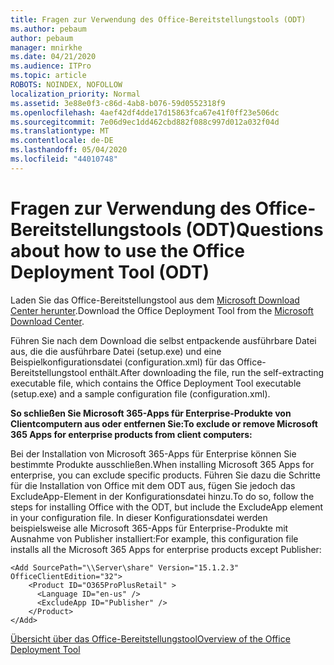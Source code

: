 ```yaml
---
title: Fragen zur Verwendung des Office-Bereitstellungstools (ODT)
ms.author: pebaum
author: pebaum
manager: mnirkhe
ms.date: 04/21/2020
ms.audience: ITPro
ms.topic: article
ROBOTS: NOINDEX, NOFOLLOW
localization_priority: Normal
ms.assetid: 3e88e0f3-c86d-4ab8-b076-59d0552318f9
ms.openlocfilehash: 4aef42df4dde17d15863fca67e41f0ff23e506dc
ms.sourcegitcommit: 7e06d9ec1dd462cbd882f088c997d012a032f04d
ms.translationtype: MT
ms.contentlocale: de-DE
ms.lasthandoff: 05/04/2020
ms.locfileid: "44010748"
---
```

# <a name="questions-about-how-to-use-the-office-deployment-tool-odt"></a><span data-ttu-id="1bdbb-102">Fragen zur Verwendung des Office-Bereitstellungstools (ODT)</span><span class="sxs-lookup"><span data-stu-id="1bdbb-102">Questions about how to use the Office Deployment Tool (ODT)</span></span>

<span data-ttu-id="1bdbb-103">Laden Sie das Office-Bereitstellungstool aus dem [Microsoft Download Center herunter](https://go.microsoft.com/fwlink/p/?LinkID=626065).</span><span class="sxs-lookup"><span data-stu-id="1bdbb-103">Download the Office Deployment Tool from the [Microsoft Download Center](https://go.microsoft.com/fwlink/p/?LinkID=626065).</span></span>
  
<span data-ttu-id="1bdbb-104">Führen Sie nach dem Download die selbst entpackende ausführbare Datei aus, die die ausführbare Datei (setup.exe) und eine Beispielkonfigurationsdatei (configuration.xml) für das Office-Bereitstellungstool enthält.</span><span class="sxs-lookup"><span data-stu-id="1bdbb-104">After downloading the file, run the self-extracting executable file, which contains the Office Deployment Tool executable (setup.exe) and a sample configuration file (configuration.xml).</span></span>
  
 <span data-ttu-id="1bdbb-105">**So schließen Sie Microsoft 365-Apps für Enterprise-Produkte von Clientcomputern aus oder entfernen Sie:**</span><span class="sxs-lookup"><span data-stu-id="1bdbb-105">**To exclude or remove Microsoft 365 Apps for enterprise products from client computers:**</span></span>
  
<span data-ttu-id="1bdbb-106">Bei der Installation von Microsoft 365-Apps für Enterprise können Sie bestimmte Produkte ausschließen.</span><span class="sxs-lookup"><span data-stu-id="1bdbb-106">When installing Microsoft 365 Apps for enterprise, you can exclude specific products.</span></span> <span data-ttu-id="1bdbb-107">Führen Sie dazu die Schritte für die Installation von Office mit dem ODT aus, fügen Sie jedoch das ExcludeApp-Element in der Konfigurationsdatei hinzu.</span><span class="sxs-lookup"><span data-stu-id="1bdbb-107">To do so, follow the steps for installing Office with the ODT, but include the ExcludeApp element in your configuration file.</span></span> <span data-ttu-id="1bdbb-108">In dieser Konfigurationsdatei werden beispielsweise alle Microsoft 365-Apps für Enterprise-Produkte mit Ausnahme von Publisher installiert:</span><span class="sxs-lookup"><span data-stu-id="1bdbb-108">For example, this configuration file installs all the Microsoft 365 Apps for enterprise products except Publisher:</span></span>
  
```
<Add SourcePath="\\Server\share" Version="15.1.2.3" OfficeClientEdition="32">
    <Product ID="O365ProPlusRetail" >
      <Language ID="en-us" />
      <ExcludeApp ID="Publisher" />
    </Product>
</Add>
```

[<span data-ttu-id="1bdbb-109">Übersicht über das Office-Bereitstellungstool</span><span class="sxs-lookup"><span data-stu-id="1bdbb-109">Overview of the Office Deployment Tool</span></span>](https://docs.microsoft.com/deployoffice/overview-office-deployment-tool)
  

